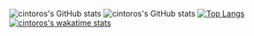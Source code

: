 ![cintoros's GitHub stats](https://github-readme-stats.vercel.app/api?username=cintoros&count_private=true&show_icons=true&hide_rank=true&hide_title=true&hide=stars,prs,issues,contribs)
![cintoros's GitHub stats](https://github-readme-stats.vercel.app/api?username=cintoros&count_private=true&show_icons=true&include_all_commits=true)
[![Top Langs](https://github-readme-stats.vercel.app/api/top-langs/?username=cintoros&layout=compact)](https://github.com/anuraghazra/github-readme-stats)
[![cintoros's wakatime stats](https://github-readme-stats.vercel.app/api/wakatime?username=cintoros&layout=compact)](https://github.com/anuraghazra/github-readme-stats)
<!--
**cintoros/cintoros** is a ✨ _special_ ✨ repository because its `README.md` (this file) appears on your GitHub profile.

Here are some ideas to get you started:

- 🔭 I’m currently working on ...
- 🌱 I’m currently learning ...
- 👯 I’m looking to collaborate on ...
- 🤔 I’m looking for help with ...
- 💬 Ask me about ...
- 📫 How to reach me: ...
- 😄 Pronouns: ...
- ⚡ Fun fact: ...
-->
